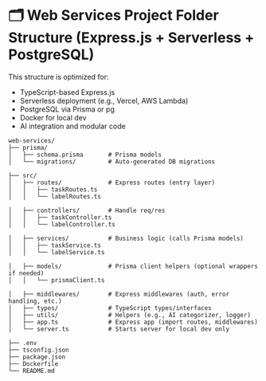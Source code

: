 # 🗂️ Web Services Project Folder Structure (Express.js + Serverless + PostgreSQL)

This structure is optimized for:
- TypeScript-based Express.js
- Serverless deployment (e.g., Vercel, AWS Lambda)
- PostgreSQL via Prisma or pg
- Docker for local dev
- AI integration and modular code


```
web-services/
├── prisma/
│   ├── schema.prisma       # Prisma models
│   └── migrations/         # Auto-generated DB migrations

├── src/
│   ├── routes/             # Express routes (entry layer)
│   │   ├── taskRoutes.ts
│   │   └── labelRoutes.ts

│   ├── controllers/        # Handle req/res
│   │   ├── taskController.ts
│   │   └── labelController.ts

│   ├── services/           # Business logic (calls Prisma models)
│   │   ├── taskService.ts
│   │   └── labelService.ts

│   ├── models/             # Prisma client helpers (optional wrappers if needed)
│   │   └── prismaClient.ts

│   ├── middlewares/        # Express middlewares (auth, error handling, etc.)
│   ├── types/              # TypeScript types/interfaces
│   ├── utils/              # Helpers (e.g., AI categorizer, logger)
│   ├── app.ts              # Express app (import routes, middlewares)
│   └── server.ts           # Starts server for local dev only

├── .env
├── tsconfig.json
├── package.json
├── Dockerfile
└── README.md
```